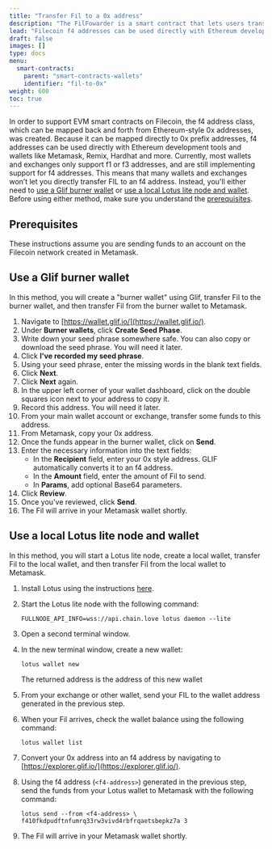 ```yaml
---
title: "Transfer Fil to a 0x address"
description: "The FilFowarder is a smart contract that lets users transfer FIL from an Ethereum-based f4 address to a Filecoin address of a different type."
lead: "Filecoin f4 addresses can be used directly with Ethereum development tools and wallets like Metamask, Remix, Hardhat and more. While support for direct transfer to an f4 address is being rolled out more widely, you will need to temporarily transfer your FIL to a wallet that supports f4 addresses, and then transfer the Fil from that wallet to a 0x-style address. There are currently two options for doing this, each of which are described on this page."
draft: false
images: []
type: docs
menu:
  smart-contracts:
    parent: "smart-contracts-wallets"
    identifier: "fil-to-0x"
weight: 600
toc: true
---
```


In order to support EVM smart contracts on Filecoin, the f4 address class, which can be mapped back and forth from Ethereum-style 0x addresses, was created. Because it can be mapped directly to 0x prefix addresses, f4 addresses can be used directly with Ethereum development tools and wallets like Metamask, Remix, Hardhat and more. Currently, most wallets and exchanges only support f1 or f3 addresses, and are still implementing support for f4 addresses. This means that many wallets and exchanges won’t let you directly transfer FIL to an f4 address. Instead, you'll either need to [use a Glif burner wallet](#use-a-glif-burner-wallet) or [use a local Lotus lite node and wallet](#use-a-local-lotus-lite-node-and-wallet). Before using either method, make sure you understand the [prerequisites](#prerequisites).

## Prerequisites

These instructions assume you are sending funds to an account on the Filecoin network created in Metamask.

## Use a Glif burner wallet

In this method, you will create a "burner wallet" using Glif, transfer Fil to the burner wallet, and then transfer Fil from the burner wallet to Metamask.

1. Navigate to [https://wallet.glif.io/](https://wallet.glif.io/).
1. Under **Burner wallets**, click **Create Seed Phase**.
1. Write down your seed phrase somewhere safe. You can also copy or download the seed phrase. You will need it later.
1. Click **I've recorded my seed phrase**.
1. Using your seed phrase, enter the missing words in the blank text fields.
1. Click **Next**.
1. Click **Next** again.
1. In the upper left corner of your wallet dashboard, click on the double squares icon next to your address to copy it.
1. Record this address. You will need it later.
1. From your main wallet account or exchange, transfer some funds to this address.
1. From Metamask, copy your 0x address.
1. Once the funds appear in the burner wallet, click on **Send**.
1. Enter the necessary information into the text fields:
   - In the **Recipient** field, enter your 0x style address. GLIF automatically converts it to an f4 address.
   - In the **Amount** field, enter the amount of Fil to send.
   - In **Params**, add optional Base64 parameters. 
1. Click **Review**.
1. Once you've reviewed, click **Send**.
1. The Fil will arrive in your Metamask wallet shortly.


## Use a local Lotus lite node and wallet

In this method, you will start a Lotus lite node, create a local wallet, transfer Fil to the local wallet, and then transfer Fil from the local wallet to Metamask.

1. Install Lotus using the instructions [here](https://lotus.filecoin.io/tutorials/lotus/store-and-retrieve/set-up/).
1. Start the Lotus lite node with the following command: 

   ```shell
   FULLNODE_API_INFO=wss://api.chain.love lotus daemon --lite
   ```

1. Open a second terminal window.
1. In the new terminal window, create a new wallet: 

   ```shell
   lotus wallet new
   ```

   The returned address is the address of this new wallet
1. From your exchange or other wallet, send your FIL to the wallet address generated in the previous step.
1. When your Fil arrives, check the wallet balance using the following command: 

   ```shell
   lotus wallet list
   ```

1. Convert your 0x address into an f4 address by navigating to [https://explorer.glif.io/](https://explorer.glif.io/).
1. Using the f4 address (`<f4-address>`) generated in the previous step, send the funds from your Lotus wallet to Metamask with the following command: 

    ```shell
    lotus send --from <f4-address> \ f410fkdpudftnfumrq33rw3vivd4rbfrqaetsbepkz7a 3
    ```

1. The Fil will arrive in your Metamask wallet shortly.
